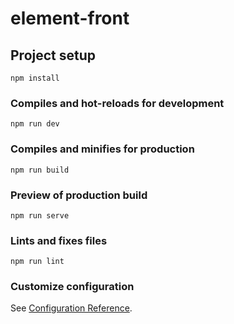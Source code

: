 # element-front

## Project setup
```
npm install
```

### Compiles and hot-reloads for development
```
npm run dev
```

### Compiles and minifies for production
```
npm run build
```

### Preview of production build
```
npm run serve
```

### Lints and fixes files
```
npm run lint
```

### Customize configuration
See [Configuration Reference](https://cli.vuejs.org/config/).